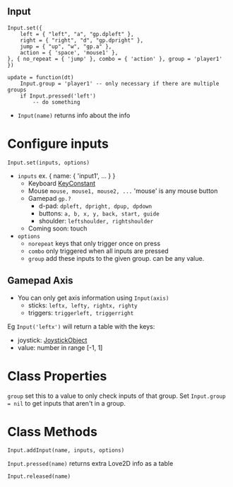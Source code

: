 ## Input

```
Input.set({
    left = { "left", "a", "gp.dpleft" },
    right = { "right", "d", "gp.dpright" },
    jump = { "up", "w", "gp.a" },
    action = { 'space', 'mouse1' },
}, { no_repeat = { 'jump' }, combo = { 'action' }, group = 'player1' })

update = function(dt)
    Input.group = 'player1' -- only necessary if there are multiple groups
    if Input.pressed('left')
        -- do something
```

* `Input(name)` returns info about the info

# Configure inputs

`Input.set(inputs, options)`

* `inputs` ex. { name: { 'input1', ... } }
    * Keyboard [KeyConstant](https://love2d.org/wiki/KeyConstant)
    * Mouse `mouse, mouse1, mouse2, ...` 'mouse' is any mouse button
    * Gamepad `gp.?`
      * d-pad: `dpleft, dpright, dpup, dpdown`
      * buttons: `a, b, x, y, back, start, guide`
      * shoulder: `leftshoulder, rightshoulder`
    * Coming soon: touch
* `options`
    * `norepeat` keys that only trigger once on press
    * `combo` only triggered when all inputs are pressed
    * `group` add these inputs to the given group. can be any value.

## Gamepad Axis

* You can only get axis information using `Input(axis)`
  * sticks: `leftx, lefty, rightx, righty`
  * triggers: `triggerleft, triggerright`

Eg `Input('leftx')` will return a table with the keys:
* joystick: [JoystickObject](https://love2d.org/wiki/Joystick)
* value: number in range [-1, 1]

# Class Properties

`group` set this to a value to only check inputs of that group. Set `Input.group = nil` to get inputs that aren't in a group.

# Class Methods

`Input.addInput(name, inputs, options)`

`Input.pressed(name)` returns extra Love2D info as a table

`Input.released(name)`
